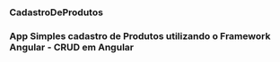 ### CadastroDeProdutos
### App Simples cadastro de Produtos utilizando o Framework Angular - CRUD em Angular 
